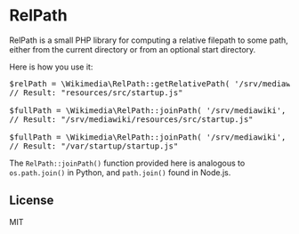 RelPath
=======

RelPath is a small PHP library for computing a relative filepath to some path,
either from the current directory or from an optional start directory.

Here is how you use it:

<pre lang="php">
$relPath = \Wikimedia\RelPath::getRelativePath( '/srv/mediawiki/resources/src/startup.js', '/srv/mediawiki' );
// Result: "resources/src/startup.js"

$fullPath = \Wikimedia\RelPath::joinPath( '/srv/mediawiki', 'resources/src/startup.js' );
// Result: "/srv/mediawiki/resources/src/startup.js"

$fullPath = \Wikimedia\RelPath::joinPath( '/srv/mediawiki', '/var/startup/startup.js' );
// Result: "/var/startup/startup.js"
</pre>

The `RelPath::joinPath()` function provided here is analogous to `os.path.join()` in Python,
and `path.join()` found in Node.js.

License
-------

MIT
